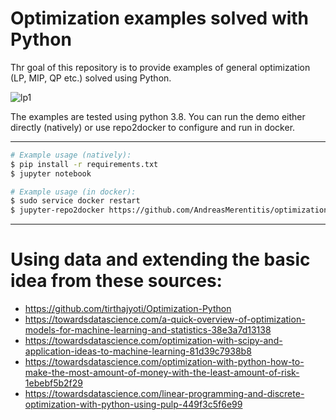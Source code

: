 # Optimization examples solved with Python

Thr goal of this repository is to provide examples of general optimization (LP, MIP, QP etc.) solved using Python.

![lp1](https://people.richland.edu/james/lecture/m116/systems/linear.png)

The examples are tested using python 3.8. You can run the demo either directly (natively) or use 
repo2docker to configure and run in docker.

---

```bash
# Example usage (natively): 
$ pip install -r requirements.txt
$ jupyter notebook 
```

```bash
# Example usage (in docker): 
$ sudo service docker restart
$ jupyter-repo2docker https://github.com/AndreasMerentitis/optimization-python-demo
```

---

# Using data and extending the basic idea from these sources:
* https://github.com/tirthajyoti/Optimization-Python
* https://towardsdatascience.com/a-quick-overview-of-optimization-models-for-machine-learning-and-statistics-38e3a7d13138
* https://towardsdatascience.com/optimization-with-scipy-and-application-ideas-to-machine-learning-81d39c7938b8
* https://towardsdatascience.com/optimization-with-python-how-to-make-the-most-amount-of-money-with-the-least-amount-of-risk-1ebebf5b2f29
* https://towardsdatascience.com/linear-programming-and-discrete-optimization-with-python-using-pulp-449f3c5f6e99

